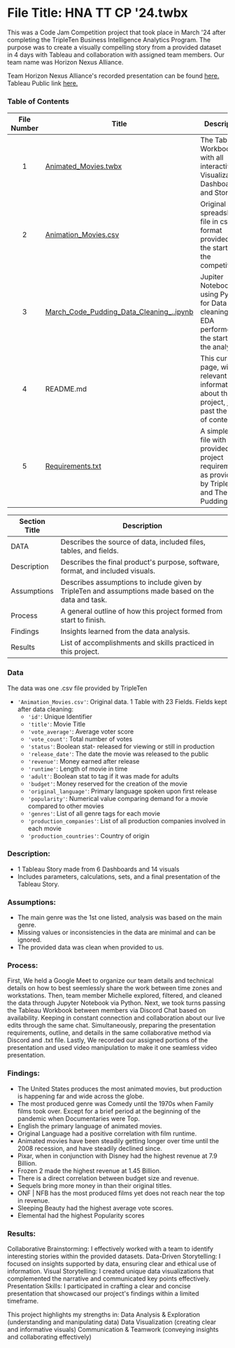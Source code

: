 # File Title: HNA TT CP '24.twbx

This was a Code Jam Competition project that took place in March '24 after completing the TripleTen Business Intelligence Analytics Program. The purpose was to create a visually compelling story from a provided dataset in 4 days with Tableau and collaboration with assigned team members. Our team name was Horizon Nexus Alliance. 

Team Horizon Nexus Alliance's recorded presentation can be found <a href='https://www.youtube.com/watch?v=rWTYgq_3ER4' target=_blank><u>here</u>.</a>
Tableau Public link <a href='https://public.tableau.com/views/HNATTCP24/Home?:language=en-US&:sid=&:display_count=n&:origin=viz_share_link' target=_blank><u>here</u>.</a>

### Table of Contents
| File Number | Title | Description |
| :-----------: | ----------- |----------- |
| 1 | [Animated_Movies.twbx](https://github.com/Tiffany-Bergett/Data_projects_TripleTen/blob/main/Animation%20Movies/Animated_Movies.twbx) | The Tableau Workbook file with all interactive Visualizations, Dashboards, and Story. |
| 2 | [Animation_Movies.csv](https://github.com/Tiffany-Bergett/Data_projects_TripleTen/blob/main/Animation%20Movies/Animation_Movies.csv) | Original spreadsheet file in csv format provided at the start of the competition. |
| 3 | [March_Code_Pudding_Data_Cleaning_..ipynb](https://github.com/Tiffany-Bergett/Data_projects_TripleTen/blob/main/Animation%20Movies/March_Code_Pudding_Data_Cleaning_.ipynb) | Jupiter Notebook file using Python for Data cleaning and EDA performed at the start of the analysis. |
| 4 | README.md | This current page, with all relevant information about the project, just past the Table of contents. |
| 5 | [Requirements.txt](https://github.com/Tiffany-Bergett/Data_projects_TripleTen/blob/main/Animation%20Movies/Requirements.txt) | A simple .txt file with the provided project requirements as provided by TripleTen and The Pudding. |

| Section Title | Description |
| ----------- |----------- |
| DATA | Describes the source of data, included files, tables, and fields. |
| Description | Describes the final product's purpose, software, format, and included visuals. |
| Assumptions | Describes assumptions to include given by TripleTen and assumptions made based on the data and task. |
| Process | A general outline of how this project formed from start to finish. |
| Findings | Insights learned from the data analysis. |
| Results | List of accomplishments and skills practiced in this project. |

### Data
The data was one .csv file provided by TripleTen
- `'Animation_Movies.csv'`: Original data. 1 Table with 23 Fields. Fields kept after data cleaning:
    - `'id'`: Unique Identifier
    - `'title'`: Movie Title
    - `'vote_average'`: Average voter score
    - `'vote_count'`: Total number of votes
    - `'status'`: Boolean stat- released for viewing or still in production
    - `'release_date'`: The date the movie was released to the public
    - `'revenue'`: Money earned after release
    - `'runtime'`: Length of movie in time
    - `'adult'`: Boolean stat to tag if it was made for adults
    - `'budget'`: Money reserved for the creation of the movie
    - `'original_language'`: Primary language spoken upon first release
    - `'popularity'`: Numerical value comparing demand for a movie compared to other movies
    - `'genres'`: List of all genre tags for each movie
    - `'production_companies'`: List of all production companies involved in each movie
    - `'production_countries'`: Country of origin

### Description:
- 1 Tableau Story made from 6 Dashboards and 14 visuals
- Includes parameters, calculations, sets, and a final presentation of the Tableau Story.

### Assumptions:
- The main genre was the 1st one listed, analysis was based on the main genre.
- Missing values or inconsistencies in the data are minimal and can be ignored.
- The provided data was clean when provided to us.

### Process:
First, We held a Google Meet to organize our team details and technical details on how to best seemlessly share the work between time zones and workstations.
Then, team member Michelle explored, filtered, and cleaned the data through Jupyter Notebook via Python.
Next, we took turns passing the Tableau Workbook between members via Discord Chat based on availability. Keeping in constant connection and collaboration about our live edits through the same chat.
Simultaneously, preparing the presentation requirements, outline, and details in the same collaborative method via Discord and .txt file.
Lastly, We recorded our assigned portions of the presentation and used video manipulation to make it one seamless video presentation.

### Findings:
- The United States produces the most animated movies, but production is happening far and wide across the globe.
- The most produced genre was Comedy until the 1970s when Family films took over. Except for a brief period at the beginning of the pandemic when Documentaries were Top.
- English the primary language of animated movies.
- Original Language had a positive correlation with film runtime.
- Animated movies have been steadily getting longer over time until the 2008 recession, and have steadily declined since.
- Pixar, when in conjunction with Disney had the highest revenue at 7.9 Billion.
- Frozen 2 made the highest revenue at 1.45 Billion.
- There is a direct correlation between budget size and revenue.
- Sequels bring more money in than their original titles.
- ONF | NFB has the most produced films yet does not reach near the top in revenue.
- Sleeping Beauty had the highest average vote scores.
- Elemental had the highest Popularity scores

### Results:
Collaborative Brainstorming: I effectively worked with a team to identify interesting stories within the provided datasets.
Data-Driven Storytelling: I focused on insights supported by data, ensuring clear and ethical use of information.
Visual Storytelling: I created unique data visualizations that complemented the narrative and communicated key points effectively.
Presentation Skills: I participated in crafting a clear and concise presentation that showcased our project's findings within a limited timeframe.

This project highlights my strengths in:
Data Analysis & Exploration (understanding and manipulating data)
Data Visualization (creating clear and informative visuals)
Communication & Teamwork (conveying insights and collaborating effectively)

